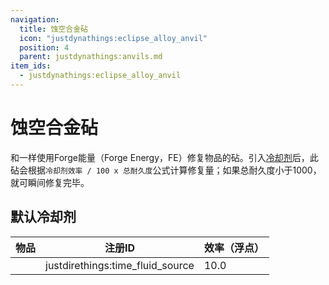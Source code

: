 ```yaml
---
navigation:
  title: 蚀空合金砧
  icon: "justdynathings:eclipse_alloy_anvil"
  position: 4
  parent: justdynathings:anvils.md
item_ids:
  - justdynathings:eclipse_alloy_anvil
---
```


# 蚀空合金砧

和<ItemLink id="justdynathings:celestigem_anvil"/>一样使用Forge能量（Forge Energy，FE）修复物品的砧。引入[冷却剂](https://github.com/DevDyna/JustDynaThings/blob/main/src/generated/resources/data/justdynathings/data_maps/fluid/anvils/eclipsealloy_repair.json)后，此砧会根据`冷却剂效率 / 100 x 总耐久度`公式计算修复量；如果总耐久度小于1000，就可瞬间修复完毕。

<BlockImage id="justdynathings:eclipse_alloy_anvil" scale="4.0"/>

<RecipeFor id="justdynathings:eclipse_alloy_anvil" />

## 默认冷却剂

| 物品                                                                 | 注册ID                           | 效率（浮点） |
| -------------------------------------------------------------------- | -------------------------------- | ------------ |
| <ItemImage id= "justdirethings:time_fluid_bucket"    scale="0.75" /> | justdirethings:time_fluid_source | 10.0         |
